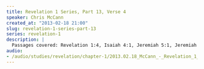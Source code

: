 ```yaml
--- 
title: Revelation 1 Series, Part 13, Verse 4
speaker: Chris McCann
created_at: "2013-02-18 21:00"
slug: revelation-1-series-part-13
series: revelation-1
description: |
  Passages covered: Revelation 1:4, Isaiah 4:1, Jeremiah 5:1, Jeremiah 15:9, 1 Samuel 2:5.
audio: 
- /audio/studies/revelation/chapter-1/2013.02.18_McCann_-_Revelation_1_Series_Part_13.yaml
---
```

